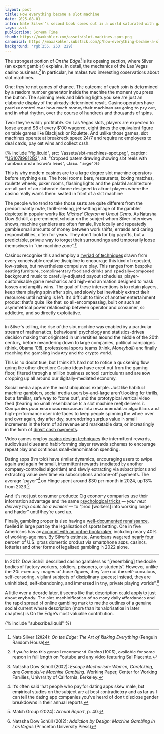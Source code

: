 ```yaml
---
layout: post
title: How everything became a slot machine
date: 2025-08-01
intro: Nate Silver’s second book comes out in a world saturated with gambling
tags: post
publication: Scream Time
thumb: https://maxkohler.com/assets/slot-machines-spot.png
canonical: https://maxakohler.substack.com/p/how-everything-became-a-slot-machine
background: 'rgb(255, 253, 229)'
---
```


<style>
img {
    mix-blend-mode: multiply;
}
</style>

The strongest portion of _On the Edge_[^1] is its opening section, where Silver (an expert gambler) explains, in detail, the mechanics of the Las Vegas casino business.[^2] In particular, he makes two interesting observations about slot machines.

One: they're not games of chance. The outcome of each spin is determined by a random number generator inside the machine the moment you press the button. The spinning reels and blinking lights you see are just an elaborate display of the already-determined result. Casino operators have precise control over how much money their machines are going to pay out, and in what rhythm, over the course of hundreds and thousands of spins.

Two: they’re wildly profitable. On Las Vegas slots, players are expected to loose around $8 of every $100 wagered, eight times the equivalent figure on table games like Blackjack or Roulette. And unlike those games, slot machines operate at breakneck speed 24/7 and require no employees to deal cards, pay out wins and collect cash.

{% include "fig.liquid", src: "/assets/slot-machines-spot.png", caption: "[US10789812B2](https://patents.google.com/patent/US10789812B2/)", alt: "Cropped patent drawing showing slot reels with numbers and a horse's head", class: "large"%}

This is why modern casinos are to a large degree slot machine operators before anything else. The hotel rooms, bars, restaurants, boxing matches, roulette wheels, poker rooms, flashing lights and the palatial architecture are all part of an elaborate dance designed to attract players where the casino really wants them: seated in front of a slot machine.

The people who tend to take those seats are quite different from the predominantly male, thrill-seeking, jet-setting image of the gambler depicted in popular works like _Michael Clayton_ or _Uncut Gems_. As Natasha Dow Schüll, a pre-eminent scholar on the subject whom Silver interviews shows, machine gamblers are often female, live locally and repeatedly gamble small amounts of money between work shifts, errands and caring responsibilities, often for years. They don't look for big payoffs, but a predictable, private way to forget their surroundings and temporarily loose themselves in “the machine zone”.[^3]

Casinos recognise this and employ a [myriad of techniques](https://www.theatlantic.com/magazine/archive/2005/12/sit-and-spin/304392/) drawn from every conceivable creative discipline to encourage this kind of repeated, low-stakes, but nevertheless compulsive play. This ranges from bespoke seating furniture, complimentary food and drinks and specially-composed background music to carefully-adjusted payout schedules, player-customisable game mechanics and high-end animation designed to mask losses and amplify wins. The goal of these interventions is to retain players, keep them playing spin after spin, and slowly but inevitably extract their resources until nothing is left. It’s difficult to think of another entertainment product that's quite like that: so all-encompassing, built on such an asymmetrical power relationship between operator and consumer, so addictive, and so directly exploitative.

---

In Silver’s telling, the rise of the slot machine was enabled by a particular stream of mathematics, behavioural psychology and statistics-driven decision making that originated in universities around the middle of the 20th century, before meandering down to large companies, political campaigns (think, Obama ‘08), professional sports teams (think, _Moneyball_) and finally reaching the gambling industry and the crypto world.

This is no doubt true, but I think it’s hard not to notice a quickening flow going the other direction: Casino ideas have crept out from the gaming floor, filtered through a million business school curriculums and are now cropping up all around our digitally-mediated economy.

Social media apps are the most ubiquitous example. Just like habitual machine gamblers, social media users by-and-large aren’t looking for thrills, but a familiar, safe way to “zone out”, and the prototypical vertical video feed (bearing no small resemblance to a slot machine reel) delivers it. Companies pour enormous ressources into recommendation algorithms and high-performance user interfaces to keep people spinning the wheel over and over again, day after day, surrendering surplus value in small increments in the form of ad revenue and marketable data, or increasingly in the form of [direct cash payments](https://www.nytimes.com/2021/10/02/style/tiktok-shopping-viral-products.html).

Video games employ [casino design techniques](https://www.nytimes.com/2018/04/24/business/loot-boxes-video-games.html) like intermittent rewards, audiovisual clues and habit-forming player rewards schemes to encourage repeat play and continous small-denomination spending.

Dating apps (I’m told) have similar dynamics, encouraging users to swipe again and again for small, intermittent rewards (mediated by another company-controlled algorithm) and slowly extracting via subscriptions and extracting value over time via subscriptions and one-off payments. The average “payer”[^4] on Hinge spent around $30 per month in 2024, up 13% from 2023.[^5]

And it's not just consumer products: Gig economy companies use their information advantage and the same [psychological tricks](https://www.nytimes.com/interactive/2017/04/02/technology/uber-drivers-psychological-tricks.html) — _your next delivery trip could be a winner!_ — to “prod [workers] into working longer and harder” until they’re used up.

Finally, gambling proper is also having a [well-documented renaissance](https://www.nytimes.com/2025/02/08/opinion/sports-betting-addiction.html), fuelled in large part by the legalisation of sports betting. One in five Americans has an [account with an online bookmaker](https://www.sbu.edu/news/news-items/2024/02/05/st.-bonaventure-siena-research-survey-reveals-almost-1-in-5-americans-have-an-online-sports-betting-account), including nearly 40% of working-age men. By Silver’s estimate, Americans wagered [nearly four percent](https://www.nytimes.com/2024/08/21/opinion/online-betting-gambling.html) of U.S. gross domestic product via smartphone apps, casinos, lotteries and other forms of legalised gambling in 2022 alone.

---

In 2012, Dow Schüll described casino gamblers as “[resembling] the docile bodies of factory workers, soldiers, prisoners, or students”. However, unlike the 20th-century images of those figures, they “are not the self-conscious, self-censoring, vigilant subjects of disciplinary spaces; instead, they are uninhibited, self-abandoning, and immersed in tiny, private playing worlds”.[^6]

A little over a decade later, it seems like that description could apply to just about anybody. The slot-machinification of so many daily affordances and the rapid spread of online gambling mark to me the outlines of a genuine social current whose description (more than its valorisation in later chapters) is On the Edge’s most valuable contribution.

{% include "subscribe.liquid" %}

[^1]: Nate Silver (2024): _On the Edge: The Art of Risking Everything_ (Penguin Random House)
[^2]: If you’re into this genre I recommend _Casino_ (1995), available for some reason in full length on Youtube and any video featuring Sal Piacente.
[^3]: Natasha Dow Schüll (2002): _Escape Mechanism: Women, Caretaking, and Compulsive Machine Gambling_. Working Paper, Center for Working Families, University of California, Berkeley.
[^4]: It’s often said that people who pay for dating apps skew male, but empirical studies on the subject are at best contradictory and as far as I can tell the dating app companies you’ve heard of don't disclose gender breakdowns in their annual reports.
[^5]: Match Group (2024): _Annual Report_, p. 40.
[^6]: Natasha Dow Schüll (2012): _Addiction by Design: Machine Gambling in Las Vegas_ (Princeton University Press)
